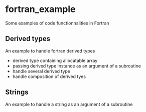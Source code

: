 # fortran_example
Some examples of code functionnalities in Fortran

## Derived types
An example to handle fortran derived types
 - derived type containing allocatable array
 - passing derived type instance as an argument of a subroutine
 - handle several derived type
 - handle composition of derived tyes

 ## Strings
 An example to handle a string as an argument of a subroutine
